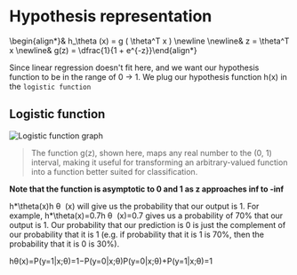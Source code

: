 # Hypothesis representation

\begin{align*}& h\_\theta (x) = g ( \theta^T x ) \newline \newline& z = \theta^T x \newline& g(z) = \dfrac{1}{1 + e^{-z}}\end{align*}

Since linear regression doesn't fit here, and we want our hypothesis function to be in the range of 0 -> 1.
We plug our hypothesis function h(x) in the `logistic function`

## Logistic function

![Logistic function graph](https://d3c33hcgiwev3.cloudfront.net/imageAssetProxy.v1/1WFqZHntEead-BJkoDOYOw_2413fbec8ff9fa1f19aaf78265b8a33b_Logistic_function.png?expiry=1587772800000&hmac=qm1PBPeJt7RCbCZ64BqyK9svN09vjXfLXQ1mxAjcpXg)

> The function g(z), shown here, maps any real number to the (0, 1) interval, making it useful for transforming an arbitrary-valued function into a function better suited for classification.

**Note that the function is asymptotic to 0 and 1 as z approaches inf to -inf**

h*\theta(x)h
θ
​ (x) will give us the probability that our output is 1. For example, h*\theta(x)=0.7h
θ
​ (x)=0.7 gives us a probability of 70% that our output is 1. Our probability that our prediction is 0 is just the complement of our probability that it is 1 (e.g. if probability that it is 1 is 70%, then the probability that it is 0 is 30%).

hθ(x)=P(y=1|x;θ)=1−P(y=0|x;θ)P(y=0|x;θ)+P(y=1|x;θ)=1
